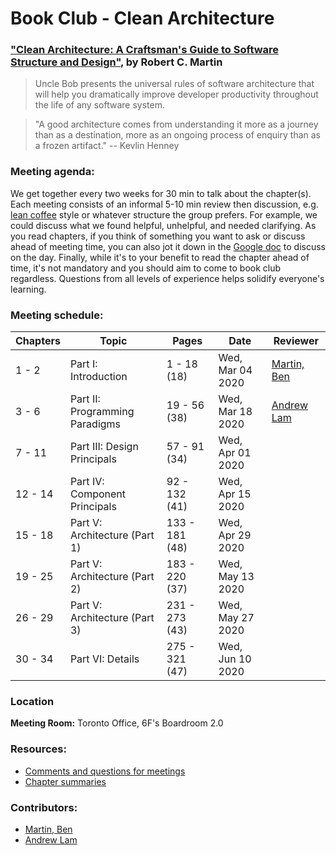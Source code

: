 # Book Club - Clean Architecture

### ["Clean Architecture: A Craftsman's Guide to Software Structure and Design"](https://www.amazon.ca/Clean-Architecture-Craftsmans-Software-Structure/dp/0134494164/), by Robert C. Martin

> Uncle Bob presents the universal rules of software architecture that will help you dramatically improve developer productivity throughout the life of any software system.

> "A good architecture comes from understanding it more as a journey than as a destination, more as an ongoing process of enquiry than as a frozen artifact." -- Kevlin Henney

### Meeting agenda:

We get together every two weeks for 30 min to talk about the chapter(s). Each meeting consists of an informal 5-10 min review then discussion, e.g. [lean coffee](http://agilecoffee.com/leancoffee/) style or whatever structure the group prefers. For example, we could discuss what we found helpful, unhelpful, and needed clarifying. As you read chapters, if you think of something you want to ask or discuss ahead of meeting time, you can also jot it down in the [Google doc](https://docs.google.com/document/d/1zqibYxCscLDwUA1RxSPYocpEXKayN940PkXfhMuSiBE/) to discuss on the day. Finally, while it's to your benefit to read the chapter ahead of time, it's not mandatory and you should aim to come to book club regardless. Questions from all levels of experience helps solidify everyone's learning.

### Meeting schedule:

| Chapters | Topic                          | Pages          | Date             | Reviewer                                       |
| -------- | ------------------------------ | -------------- | ---------------- | ---------------------------------------------- |
| 1 - 2    | Part I: Introduction           | 1 - 18 (18)    | Wed, Mar 04 2020 | [Martin, Ben](https://github.com/martindevnow) |
| 3 - 6    | Part II: Programming Paradigms | 19 - 56 (38)   | Wed, Mar 18 2020 | [Andrew Lam](https://github.com/drewclam)
| 7 - 11   | Part III: Design Principals    | 57 - 91 (34)   | Wed, Apr 01 2020 |
| 12 - 14  | Part IV: Component Principals  | 92 - 132 (41)  | Wed, Apr 15 2020 |
| 15 - 18  | Part V: Architecture (Part 1)  | 133 - 181 (48) | Wed, Apr 29 2020 |
| 19 - 25  | Part V: Architecture (Part 2)  | 183 - 220 (37) | Wed, May 13 2020 |
| 26 - 29  | Part V: Architecture (Part 3)  | 231 - 273 (43) | Wed, May 27 2020 |
| 30 - 34  | Part VI: Details               | 275 - 321 (47) | Wed, Jun 10 2020 |

### Location

**Meeting Room:** Toronto Office, 6F's Boardroom 2.0

### Resources:

- [Comments and questions for meetings](https://docs.google.com/document/d/1zqibYxCscLDwUA1RxSPYocpEXKayN940PkXfhMuSiBE/edit?usp=sharing)
- [Chapter summaries](./chapter-summaries.md)

### Contributors:

- [Martin, Ben](https://github.com/martindevnow)
- [Andrew Lam](https://github.com/drewclam)
